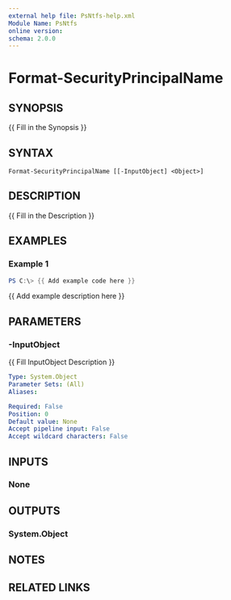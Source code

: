 ```yaml
---
external help file: PsNtfs-help.xml
Module Name: PsNtfs
online version:
schema: 2.0.0
---
```


# Format-SecurityPrincipalName

## SYNOPSIS
{{ Fill in the Synopsis }}

## SYNTAX

```
Format-SecurityPrincipalName [[-InputObject] <Object>]
```

## DESCRIPTION
{{ Fill in the Description }}

## EXAMPLES

### Example 1
```powershell
PS C:\> {{ Add example code here }}
```

{{ Add example description here }}

## PARAMETERS

### -InputObject
{{ Fill InputObject Description }}

```yaml
Type: System.Object
Parameter Sets: (All)
Aliases:

Required: False
Position: 0
Default value: None
Accept pipeline input: False
Accept wildcard characters: False
```

## INPUTS

### None

## OUTPUTS

### System.Object
## NOTES

## RELATED LINKS

